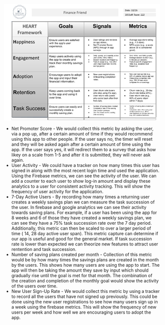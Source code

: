 ![Heart Framework](HEART_Framework.png)

*  Net Promoter Score - We would collect this metric by asking the user, via a pop up, after a certain amount of time if they would recommend using this app to other people. If the user says no, the timer will reset and they will be asked again after a certain amount of time using the app. If the user says yes, it will redirect them to a survey that asks how likey on a scale from 1-5 and after it is submitted, they will never ask again.
* User Activity - We could have a tracker on how many times this user has signed in along with the most recent login time and used the application. Using the Firebase metrics, we can see the activity of the user. We can add a counter to each user to show log-in amount and display these analytics to a user for consistent activity tracking. This will show the frequency of user activity for the application.  
* 7-Day Active Users - By recording how many times a returning user creates a weekly savings plan we can measure the task succession of the user. In firebase and google analytics we can see their activity towards saving plans. For example, if a user has been using the app for 8 weeks and 6 of those they have created a weekly savings plan, we can see they have a 75% task succession rate over the 7 day period. Additionally, this metric can then be scaled to over a larger period of time ( 14, 28 day active user span). This metric capture can determine if our app is useful and good for the general market. If task succession rate is lower than expected we can theorize new features to attract user rentention and task succession.  
* Number of saving plans created per month - Collection of this metric would be by how many times the savings plans are created in the month by the users. This shows how many users are using the app to start. The app will then be taking the amount they save by input which should gradually rise until the goal is met for that month. The combination of the creation and completion of the monthly goal would show the activity of the users over time.
* New User Sign-Up Rate - We would collect this metric by using a tracker to record all the users that have not signed up previously. This could be done using the new user registrations to see how many users sign up in a week using the firebase metrics. This will show the frequency of new users per week and how well we are encouraging users to adopt the app.
